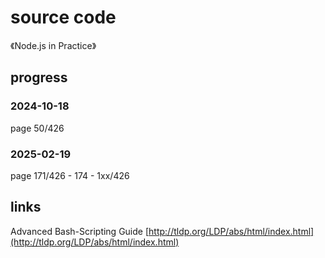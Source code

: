 # source code

《Node.js in Practice》

## progress

### 2024-10-18

page 50/426

### 2025-02-19

page 171/426 - 174 - 1xx/426

## links

Advanced Bash-Scripting Guide
[http://tldp.org/LDP/abs/html/index.html](http://tldp.org/LDP/abs/html/index.html)

